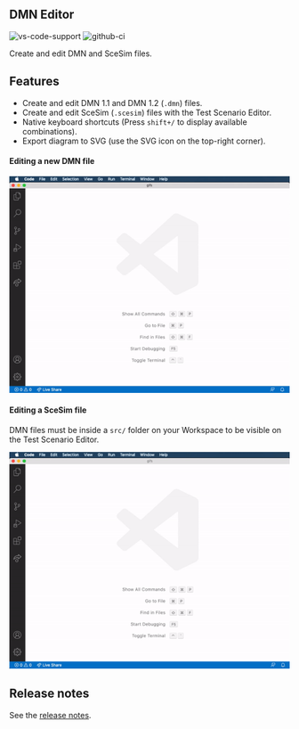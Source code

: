 DMN Editor
---
![vs-code-support](https://img.shields.io/badge/Visual%20Studio%20Code-1.46.0+-blue.svg) ![github-ci](https://github.com/kiegroup/kie-tooling-store/workflows/CI/badge.svg)

Create and edit DMN and SceSim files.

Features
---
- Create and edit DMN 1.1 and DMN 1.2 (`.dmn`) files.
- Create and edit SceSim (`.scesim`) files with the Test Scenario Editor.
- Native keyboard shortcuts (Press `shift+/` to display available combinations).
- Export diagram to SVG (use the SVG icon on the top-right corner).

#### Editing a new DMN file

![alt](./gifs/dmn.gif?raw=true)

#### Editing a SceSim file 
DMN files must be inside a `src/` folder on your Workspace to be visible on the Test Scenario Editor.

![alt](./gifs/scesim.gif?raw=true)


Release notes
---
See the [release notes]("./CHANGELOG.md").
 